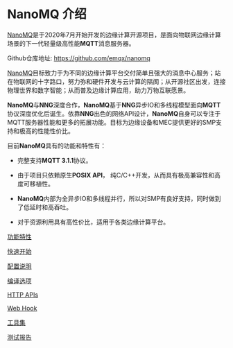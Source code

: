 # NanoMQ 介绍

[NanoMQ](https://nanomq.io/)是于2020年7月开始开发的边缘计算开源项目，是面向物联网边缘计算场景的下一代轻量级高性能**MQTT**消息服务器。

Github仓库地址: https://github.com/emqx/nanomq

[NanoMQ](https://nanomq.io/)目标致力于为不同的边缘计算平台交付简单且强大的消息中心服务；站在物联网的十字路口，努力弥和硬件开发与云计算的隔阂；从开源社区出发，连接物理世界和数字智能；从而普及边缘计算应用，助力万物互联愿景。

**NanoMQ**与**NNG**深度合作，**NanoMQ**基于**NNG**异步IO和多线程模型面向**MQTT**协议深度优化后诞生。依靠**NNG**出色的网络API设计，**NanoMQ**自身可以专注于MQTT服务器性能和更多的拓展功能。目标为边缘设备和MEC提供更好的SMP支持和极高的性能性价比。

目前**NanoMQ**具有的功能和特性有：

- 完整支持**MQTT 3.1.1**协议。 

- 由于项目只依赖原生**POSIX API**， 纯C/C++开发，从而具有极高兼容性和高度可移植性。
- **NanoMQ**内部为全异步IO和多线程并行，所以对SMP有良好支持，同时做到了低延时和高吞吐。
- 对于资源利用具有高性价比，适用于各类边缘计算平台。

[功能特性](./features.md)

[快速开始](./quick-start.md)

[配置说明](./config-description.md)

[编译选项](./build-options.md)

[HTTP APIs](./http-api.md)

[Web Hook](./web-hook.md)

[工具集](./toolkit.md)

[测试报告](./test-report.md)

